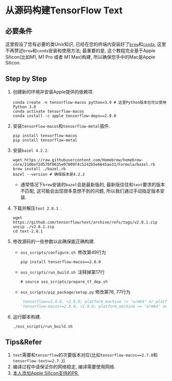 # 从源码构建TensorFlow Text

## 必要条件

这里假设了您有必要的类Unix知识, 已经在您的终端内安装好了[`brew`](https://brew.sh)和[`conda`](https://github.com/conda-forge/miniforge), 这里不再赘述`brew`和`conda`安装和使用方法; 最重要的是, 这个教程完全基于Apple Silicon(比如M1, M1 Pro 或者 M1 Max)构建, 所以确保您手中的Mac是Apple Silicon.

## Step by Step

1. 创建新的环境并安装Apple提供的依赖项.

   ```shell
   conda create -n tensorflow-macos python=3.9 # 这里Python版本也可以使用Python 3.8
   conda activate tensorflow-macos
   conda install -c apple tensorflow-deps==2.8.0
   ```

2. 安装`tensorFlow-macos`和`tensorflow-metal`插件.

   ```shell
   pip install tensorflow-macos
   pip install tensorflow-metal
   ```

3. 安装`bazel 4.2.2`.

   ```shell
   wget https://raw.githubusercontent.com/Homebrew/homebrew-core/210bef2d570f0635e07009f4c5242b5e6645ae31/Formula/bazel.rb
   brew install ./bazel.rb
   bazel --version # 确保版本是4.2.2
   ```

   * 通常情况下`brew`安装的`bazel`会是最新版的, 最新版往往和`text`要求的版本不匹配, 这可能会出现很多意想不到的问题, 所以我们通过手动指定版本安装.

4. 下载并解压`text 2.8.1 `.

   ```shell
   wget https://github.com/tensorflow/text/archive/refs/tags/v2.8.1.zip
   unzip ./v2.8.1.zip
   cd text-2.8.1
   ```

5. 修改源码的一些参数以此确保能正确构建.

   * `oss_scripts/configure.sh `修改第49行为

     ```shell
     pip install tensorflow-macos==2.8.0
     ```

   * `oss_scripts/run_build.sh `注释掉第17行

     ```shell
     # source oss_scripts/prepare_tf_dep.sh
     ```

   * `oss_scripts/pip_package/setup.py` 修改第76, 77行为 

     ```python
     'tensorflow>=2.8.0, <2.9.0; platform_machine != "arm64" or platform_system != "Darwin"',
     'tensorflow-macos>=2.8.0, <2.9.0; platform_machine == "arm64" and platform_system == "Darwin"'
     ```

6. 运行脚本构建.

   ```shell
   ./oss_scripts/run_build.sh
   ```

## Tips&Refer

1. `text`需要和`tensorflow`的次要版本对应(比如`tensorflow-macos==2.7.0`和`tensorflow-text==2.7.3`)
2. 编译过程中请保证你的网络稳定, 编译需要使用网络.
3. [本人添加Apple Silicon支持的PR.](https://github.com/tensorflow/text/pull/756)

